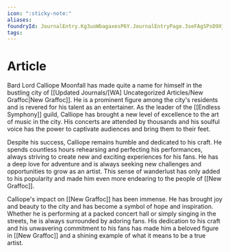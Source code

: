 ```yaml
---
icon: ":sticky-note:"
aliases: 
foundryId: JournalEntry.Kg3uoWbagaxesP6Y.JournalEntryPage.3seFAgSPsD9XjkCO
tags:
---
```


# Article
Bard Lord Calliope Moonfall has made quite a name for himself in the bustling city of [[Updated Journals/[WA] Uncategorized Articles/New Graffoc|New Graffoc]]. He is a prominent figure among the city's residents and is revered for his talent as an entertainer. As the leader of the [[Endless Symphony]] guild, Calliope has brought a new level of excellence to the art of music in the city. His concerts are attended by thousands and his soulful voice has the power to captivate audiences and bring them to their feet.

Despite his success, Calliope remains humble and dedicated to his craft. He spends countless hours rehearsing and perfecting his performances, always striving to create new and exciting experiences for his fans. He has a deep love for adventure and is always seeking new challenges and opportunities to grow as an artist. This sense of wanderlust has only added to his popularity and made him even more endearing to the people of [[New Graffoc]].

Calliope's impact on [[New Graffoc]] has been immense. He has brought joy and beauty to the city and has become a symbol of hope and inspiration. Whether he is performing at a packed concert hall or simply singing in the streets, he is always surrounded by adoring fans. His dedication to his craft and his unwavering commitment to his fans has made him a beloved figure in [[New Graffoc]] and a shining example of what it means to be a true artist.